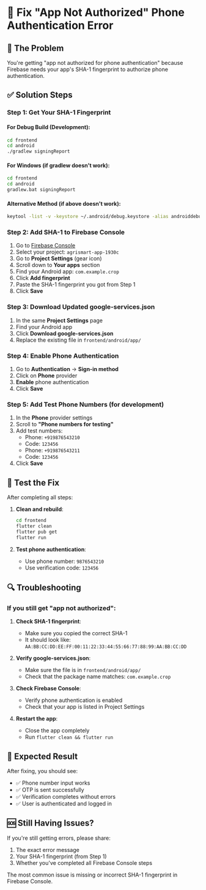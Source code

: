 # 🔧 Fix "App Not Authorized" Phone Authentication Error

## 🚨 The Problem
You're getting "app not authorized for phone authentication" because Firebase needs your app's SHA-1 fingerprint to authorize phone authentication.

## ✅ Solution Steps

### Step 1: Get Your SHA-1 Fingerprint

#### For Debug Build (Development):
```bash
cd frontend
cd android
./gradlew signingReport
```

#### For Windows (if gradlew doesn't work):
```bash
cd frontend
cd android
gradlew.bat signingReport
```

#### Alternative Method (if above doesn't work):
```bash
keytool -list -v -keystore ~/.android/debug.keystore -alias androiddebugkey -storepass android -keypass android
```

### Step 2: Add SHA-1 to Firebase Console

1. Go to [Firebase Console](https://console.firebase.google.com/)
2. Select your project: `agrismart-app-1930c`
3. Go to **Project Settings** (gear icon)
4. Scroll down to **Your apps** section
5. Find your Android app: `com.example.crop`
6. Click **Add fingerprint**
7. Paste the SHA-1 fingerprint you got from Step 1
8. Click **Save**

### Step 3: Download Updated google-services.json

1. In the same **Project Settings** page
2. Find your Android app
3. Click **Download google-services.json**
4. Replace the existing file in `frontend/android/app/`

### Step 4: Enable Phone Authentication

1. Go to **Authentication** → **Sign-in method**
2. Click on **Phone** provider
3. **Enable** phone authentication
4. Click **Save**

### Step 5: Add Test Phone Numbers (for development)

1. In the **Phone** provider settings
2. Scroll to **"Phone numbers for testing"**
3. Add test numbers:
   - Phone: `+919876543210`
   - Code: `123456`
   - Phone: `+919876543211`
   - Code: `123456`
4. Click **Save**

## 🧪 Test the Fix

After completing all steps:

1. **Clean and rebuild**:
   ```bash
   cd frontend
   flutter clean
   flutter pub get
   flutter run
   ```

2. **Test phone authentication**:
   - Use phone number: `9876543210`
   - Use verification code: `123456`

## 🔍 Troubleshooting

### If you still get "app not authorized":

1. **Check SHA-1 fingerprint**:
   - Make sure you copied the correct SHA-1
   - It should look like: `AA:BB:CC:DD:EE:FF:00:11:22:33:44:55:66:77:88:99:AA:BB:CC:DD`

2. **Verify google-services.json**:
   - Make sure the file is in `frontend/android/app/`
   - Check that the package name matches: `com.example.crop`

3. **Check Firebase Console**:
   - Verify phone authentication is enabled
   - Check that your app is listed in Project Settings

4. **Restart the app**:
   - Close the app completely
   - Run `flutter clean && flutter run`

## 📱 Expected Result

After fixing, you should see:
- ✅ Phone number input works
- ✅ OTP is sent successfully
- ✅ Verification completes without errors
- ✅ User is authenticated and logged in

## 🆘 Still Having Issues?

If you're still getting errors, please share:
1. The exact error message
2. Your SHA-1 fingerprint (from Step 1)
3. Whether you've completed all Firebase Console steps

The most common issue is missing or incorrect SHA-1 fingerprint in Firebase Console.
